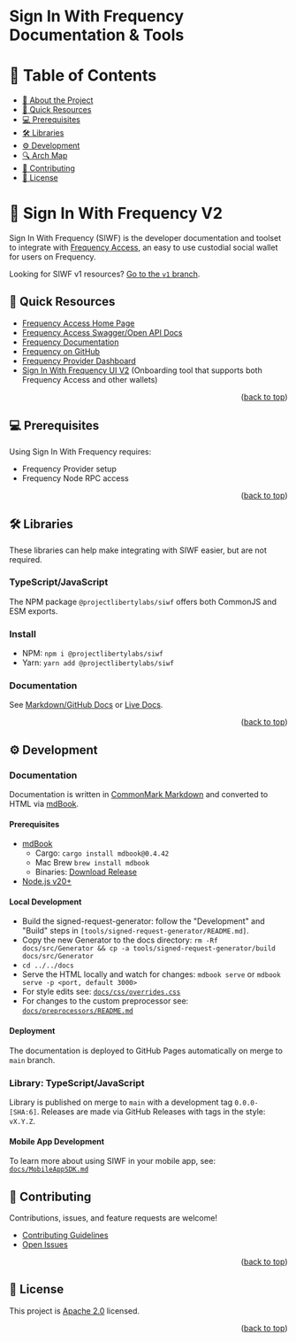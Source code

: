 # Sign In With Frequency Documentation & Tools

<!-- TABLE OF CONTENTS -->

# 📗 Table of Contents

- [📖 About the Project](#about-project)
- [🚀 Quick Resources](#-quick)
- [💻 Prerequisites](#-prerequisites)
- [🛠 Libraries](#-libraries)
- [⚙️ Development](#-development)
- [🔍 Arch Map](#-arch-maps)
- [🤝 Contributing](#-contributing)
- [📝 License](#-license)

<!-- PROJECT DESCRIPTION -->

# 📖 Sign In With Frequency V2<a name="about-project"></a>

Sign In With Frequency (SIWF) is the developer documentation and toolset to integrate with [Frequency Access](https://frequencyaccess.com), an easy to use custodial social wallet for users on Frequency.

Looking for SIWF v1 resources? [Go to the `v1` branch](https://github.com/ProjectLibertyLabs/siwf/tree/v1).

## 🚀 Quick Resources<a name="-quick"></a>

- [Frequency Access Home Page](https://frequencyaccess.com)
- [Frequency Access Swagger/Open API Docs](https://testnet.frequencyaccess.com/webjars/swagger-ui/index.html)
- [Frequency Documentation](https://docs.frequency.xyz)
- [Frequency on GitHub](https://github.com/frequency-chain/frequency)
- [Frequency Provider Dashboard](https://provider.frequency.xyz)
- [Sign In With Frequency UI V2](https://github.com/ProjectLibertyLabs/siwf) (Onboarding tool that supports both Frequency Access and other wallets)

<p align="right">(<a href="#-table-of-contents">back to top</a>)</p>

## 💻 Prerequisites<a name="-prerequisites"></a>

Using Sign In With Frequency requires:

- Frequency Provider setup
- Frequency Node RPC access

<p align="right">(<a href="#-table-of-contents">back to top</a>)</p>

## 🛠 Libraries<a name="-libraries"></a>

These libraries can help make integrating with SIWF easier, but are not required.

### TypeScript/JavaScript

The NPM package `@projectlibertylabs/siwf` offers both CommonJS and ESM exports.

### Install
- NPM: `npm i @projectlibertylabs/siwf`
- Yarn: `yarn add @projectlibertylabs/siwf`

### Documentation

See [Markdown/GitHub Docs](./docs/src/QuickStart.md) or [Live Docs](https://projectlibertylabs.github.io/siwf/v2/docs/QuickStart.html).

<p align="right">(<a href="#-table-of-contents">back to top</a>)</p>

## ⚙️ Development<a name="-development"></a>

### Documentation

Documentation is written in [CommonMark Markdown](https://rust-lang.github.io/mdBook/format/markdown.html) and converted to HTML via [mdBook](https://rust-lang.github.io/mdBook/).

#### Prerequisites

- [mdBook](https://rust-lang.github.io/mdBook/)
  - Cargo: `cargo install mdbook@0.4.42`
  - Mac Brew `brew install mdbook`
  - Binaries: [Download Release](https://github.com/rust-lang/mdBook/releases)
- [Node.js v20+](https://nodejs.org)

#### Local Development
- Build the signed-request-generator: follow the "Development" and "Build" steps in `[tools/signed-request-generator/README.md]`.
- Copy the new Generator to the docs directory: `rm -Rf docs/src/Generator && cp -a tools/signed-request-generator/build docs/src/Generator`
- `cd ../../docs`
- Serve the HTML locally and watch for changes: `mdbook serve` or `mdbook serve -p <port, default 3000>`
- For style edits see: [`docs/css/overrides.css`](./docs/css/overrides.css)
- For changes to the custom preprocessor see: [`docs/preprocessors/README.md`](./docs/preprocessors/README.md)

#### Deployment

The documentation is deployed to GitHub Pages automatically on merge to `main` branch.

### Library: TypeScript/JavaScript

Library is published on merge to `main` with a development tag `0.0.0-[SHA:6]`.
Releases are made via GitHub Releases with tags in the style: `vX.Y.Z`.

#### Mobile App Development

To learn more about using SIWF in your mobile app, see: [`docs/MobileAppSDK.md`](./docs/MobileAppSDK.md)

<!-- CONTRIBUTING -->

## 🤝 Contributing

Contributions, issues, and feature requests are welcome!

- [Contributing Guidelines](./CONTRIBUTING.md)
- [Open Issues](https://github.com/ProjectLibertyLabs/siwf/issues)

<p align="right">(<a href="#-table-of-contents">back to top</a>)</p>

<!-- LICENSE -->

## 📝 License

This project is [Apache 2.0](./LICENSE) licensed.

<p align="right">(<a href="#-table-of-contents">back to top</a>)</p>
